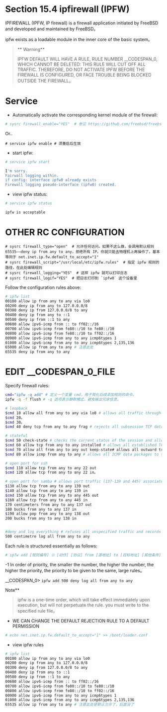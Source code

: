# Section 15.4 ipfirewall (IPFW)

IPFIREWALL (IPFW, IP firewall) is a firewall application initiated by FreeBSD and developed and maintained by FreeBSD。

ipfw exists as a loadable module in the inner core of the basic system。

>** Warning**
>
>IPFW DEFAULT WILL HAVE A RULE, RULE NUMBER __CODESPAN_0, WHICH CANNOT BE DELETED: THIS RULE WILL CUT OFF ALL TRAFFIC. THEREFORE, DO NOT ACTIVATE IPFW BEFORE THE FIREWALL IS CONFIGURED, OR FACE TROUBLE BEING BLOCKED OUTSIDE THE FIREWALL。

# Service

- Automatically activate the corresponding kernel module of the firewall:

```sh
# sysrc firewall_enable="YES"  # 参见 https://github.com/freebsd/freebsd-src/blob/main/libexec/rc/rc.d/routing#L387
```

Or..

```
# service ipfw enable # 须重启后生效
```


- start ipfw:

```sh
# service ipfw start

I'm sorry.
Fairwall logging within.
if config: interface ipfw0 already exists
Firewall logging pseudo-interface (ipfw0) created.
````

- view ipfw status:

```sh
# service ipfw status

ipfw is acceptable
````

# OTHER RC CONFIGURATION

```
# sysrc firewall_type="open"  # 允许任何访问。如果不这么做，会调用默认规则 65535——deny ip from any to any，拒绝所有 IP。你就只能去物理机上再操作了。基本等同于 net.inet.ip.fw.default_to_accept="1"
# sysrc firewall_script="/usr/local/etc/ipfw.rules"  # 指定 ipfw 规则的路径，在此处编辑规则
# sysrc firewall_logging="YES"  # 这样 ipfw 就可以打印日志
# sysrc firewall_logif="YES"  # 把日志打印到 `ipfw0` 这个设备里
```

Follow the configuration rules above:

```sh
# ipfw list
00100 allow ip from any to any via lo0
00200 deny ip from any to 127.0.0.0/8
00300 deny ip from 127.0.0.0/8 to any
00400 deny ip from any to ::1
00500 deny ip from ::1 to any
00600 allow ipv6-icmp from :: to ff02::/16
00700 allow ipv6-icmp from fe80::/10 to fe80::/10
00800 allow ipv6-icmp from fe80::/10 to ff02::/16
00900 allow ipv6-icmp from any to any icmp6types 1
01000 allow ipv6-icmp from any to any icmp6types 2,135,136
65000 allow ip from any to any # 注意此处
65535 deny ip from any to any
```

# EDIT __CODESPAN_0_FILE


Specify firewall rules:

```sh
cmd="ipfw -q add" # ​定义一个变量 cmd，用于简化后续添加规则的命令。
ipfw -q -f flush # -q 选项表示静默模式，避免输出冗余信息。

# loopback
$cmd 10 allow all from any to any via lo0 # allows all traffic through loop interface lo0。
$cmd 20。
$cmd 30。
$cmd 40 deny tcp from any to any frag # rejects all subsession TCP data packets and helps prevent certain types of attacks。

# stateful
$cmd 50 check-state # checks the current status of the session and allows established sessions to continue communication。
$cmd 60 allow tcp from any to any installed # allows all established TCP connections to pass。
$cmd 70 allow all from any to any out keep-state# allows all outward traffic and creates a state record of it so that the response flow can be automatically passed。
$cmd 80 allow icmp from any to any # allows all ICMP data packages to support network diagnostic and error reporting functions

# open port for ssh
$cmd 110 allow tcp from any to any 22 out
$cmd 120 allow tcp from any to any 22 in。

# open port for samba # allows port traffic (137-139 and 445) associated with Samba file sharing services to ensure that Samba services are functioning。
$130 allow tcp from any to any 139 out
$140 allow tcp from any to any 139 in
$cmd 150 allow tcp from any to any 445 out
$160 allow tcp from any to any 445 in
170 centimeters from any to any 137 out
180 bucks from any to any 137 in
$190 allow pop from any to any 138 out
200 bucks from any to any 138 in


#deny and log everything # refuses all unspecified traffic and records it in logs to facilitate audit and failure clearance。
500 centimetre log all from any to any
````

Each rule is structured essentially as follows:

```sh
# ipfw add [规则编号] ① [动作] [协议] from [源地址] to [目标地址] [其他条件]
```

-1 In order of priority, the smaller the number, the higher the number, the higher the priority, the priority to be given to the same, large rules。

__CODESPAN_0> `ipfw add 500 deny log all from any to any`

Note**
>
>ipfw is a one-time order, which will take effect immediately upon execution, but will not perpetuate the rule. you must write to the specified rule file。


- WE CAN CHANGE THE DEFAULT REJECTION RULE TO A DEFAULT PERMISSION

```sh
# echo net.inet.ip.fw.default_to_accept="1" >> /boot/loader.conf
```

- view ipfw rules

```sh
# ipfw list
00100 allow ip from any to any via lo0
00200 deny ip from any to 127.0.0.0/8
00300 deny ip from 127.0.0.0/8 to any
00400 deny ip from any to ::1
00500 deny ip from ::1 to any
00600 allow ipv6-icmp from :: to ff02::/16
00700 allow ipv6-icmp from fe80::/10 to fe80::/10
00800 allow ipv6-icmp from fe80::/10 to ff02::/16
00900 allow ipv6-icmp from any to any icmp6types 1
01000 allow ipv6-icmp from any to any icmp6types 2,135,136
65535 allow ip from any to any # 注意此处是默认允许了，后面没了
```




